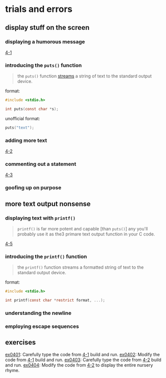 # trials and errors

## display stuff on the screen

### displaying a humorous message

[4-1](listings/listing0401.c)


### introducing the `puts()` function

>the `puts()` function [streams](../../part3/ch13/README.md) a string of text to the standard output device.


format:
```c
#include <stdio.h>

int puts(const char *s);
```

unofficial format:

```c
puts("text");
```

### adding more text

[4-2](../../code/listing0402.c)

### commenting out a statement

[4-3](../../code/listing0403.c)

### goofing up on purpose

## more text output nonsense

### displaying text with `printf()`

> `printf()` is far more potent and capable [than `puts()`] any you'll probably use it as the3 primare text output function in your C code.

[4-5](../../code/listing0405.c)

### introducing the `printf()` function

> the `printf()` function streams a formatted string of text to the standard output device.
>

format:
```c
#include <stdio.h>

int printf(const char *restrict format, ...);
```

### understanding the newline

### employing escape sequences





## exercises

[ex0401](exercises/ex0401.c): Carefully type the code from [4-1](listings/listing0401.c) build and run.
[ex0402](exercises/ex0402.c): Modify the code from [4-1](listings/listing0401.c) build and run.
[ex0403](exercises/ex0403.c): Carefully type the code from [4-2](listings/listing0402.c) build and run.
[ex0404](exercises/ex0404.c): Modify the code from [4-2](listings/listing0402.c) to display the entire nursery rhyme.

